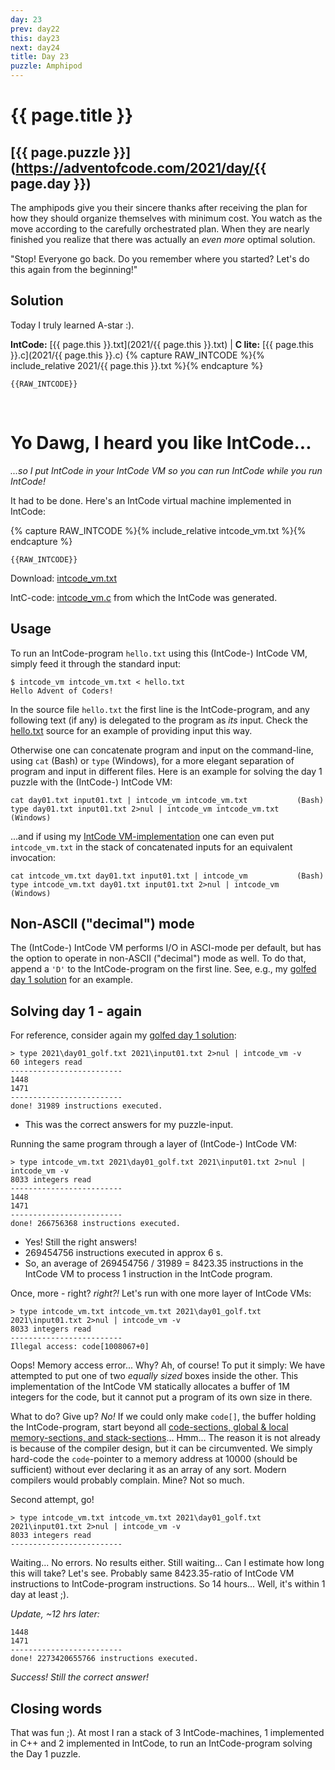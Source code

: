 ```yaml
---
day: 23
prev: day22
this: day23
next: day24
title: Day 23
puzzle: Amphipod
---
```

# {{ page.title }}

## [{{ page.puzzle }}](https://adventofcode.com/2021/day/{{ page.day }})

The amphipods give you their sincere thanks after receiving the plan for how they should organize themselves with minimum cost. You watch as the move according to the carefully orchestrated plan. When they are nearly finished you realize that there was actually an *even more* optimal solution.

"Stop! Everyone go back. Do you remember where you started? Let's do this again from the beginning!"

## Solution

Today I truly learned A-star :).

**IntCode:** [{{ page.this }}.txt](2021/{{ page.this }}.txt) &#124; **C lite:** [{{ page.this }}.c](2021/{{ page.this }}.c)
{% capture RAW_INTCODE %}{% include_relative 2021/{{ page.this }}.txt %}{% endcapture %}

```
{{RAW_INTCODE}}
```

&nbsp;

# Yo Dawg, I heard you like IntCode...

*...so I put IntCode in your IntCode VM so you can run IntCode while you run IntCode!*

It had to be done. Here's an IntCode virtual machine implemented in IntCode:

{% capture RAW_INTCODE %}{% include_relative intcode_vm.txt %}{% endcapture %}

```
{{RAW_INTCODE}}
```
Download: [intcode_vm.txt](intcode_vm.txt)

IntC-code: [intcode_vm.c](https://github.com/relativisticturtle/intcode-adventure-2021/blob/main/intcode_vm.c) from which the IntCode was generated.

## Usage

To run an IntCode-program `hello.txt` using this (IntCode-) IntCode VM, simply feed it through the standard input:

```
$ intcode_vm intcode_vm.txt < hello.txt
Hello Advent of Coders!
```

In the source file `hello.txt` the first line is the IntCode-program, and any following text (if any) is delegated to the program as *its* input. Check the [hello.txt](hello.txt) source for an example of providing input this way.

Otherwise one can concatenate program and input on the command-line, using `cat` (Bash) or `type` (Windows), for a more elegant separation of program and input in different files. Here is an example for solving the day 1 puzzle with the (IntCode-) IntCode VM:

```
cat day01.txt input01.txt | intcode_vm intcode_vm.txt           (Bash)
type day01.txt input01.txt 2>nul | intcode_vm intcode_vm.txt    (Windows)
```

...and if using my [IntCode VM-implementation](https://github.com/relativisticturtle/intcode-adventure-2021/blob/main/intcode_vm.cpp) one can even put `intcode_vm.txt` in the stack of concatenated inputs for an equivalent invocation:

```
cat intcode_vm.txt day01.txt input01.txt | intcode_vm           (Bash)
type intcode_vm.txt day01.txt input01.txt 2>nul | intcode_vm    (Windows)
```


## Non-ASCII ("decimal") mode
The (IntCode-) IntCode VM performs I/O in ASCI-mode per default, but has the option to operate in non-ASCII ("decimal") mode as well. To do that, append a `'D'` to the IntCode-program on the first line. See, e.g., my [golfed day 1 solution](2021/day01_golf.txt) for an example.

## Solving day 1 - again
For reference, consider again my [golfed day 1 solution](2021/day01_golf.txt):

```
> type 2021\day01_golf.txt 2021\input01.txt 2>nul | intcode_vm -v                
60 integers read
-------------------------
1448
1471
-------------------------
done! 31989 instructions executed.
```

- This was the correct answers for my puzzle-input.

Running the same program through a layer of (IntCode-) IntCode VM:

```
> type intcode_vm.txt 2021\day01_golf.txt 2021\input01.txt 2>nul | intcode_vm -v
8033 integers read
-------------------------
1448
1471
-------------------------
done! 266756368 instructions executed.
```

- Yes! Still the right answers!
- 269454756 instructions executed in approx 6 s.
- So, an average of 269454756 / 31989 = 8423.35 instructions in the IntCode VM to process 1 instruction in the IntCode program.


Once, more - right? *right?!* Let's run with one more layer of IntCode VMs:

```
> type intcode_vm.txt intcode_vm.txt 2021\day01_golf.txt 2021\input01.txt 2>nul | intcode_vm -v
8033 integers read
-------------------------
Illegal access: code[1008067+0]
```

Oops! Memory access error... Why? Ah, of course! To put it simply: We have attempted to put one of two *equally sized* boxes inside the other. This implementation of the IntCode VM statically allocates a buffer of 1M integers for the code, but it cannot put a program of its own size in there.

What to do? Give up? *No!* If we could only make `code[]`, the buffer holding the IntCode-program, start beyond all [code-sections, global & local memory-sections, and stack-sections](day11.md)... Hmm... The reason it is not already is because of the compiler design, but it can be circumvented. We simply hard-code the `code`-pointer to a memory address at 10000 (should be sufficient) without ever declaring it as an array of any sort. Modern compilers would probably complain. Mine? Not so much.

Second attempt, go!

```
> type intcode_vm.txt intcode_vm.txt 2021\day01_golf.txt 2021\input01.txt 2>nul | intcode_vm -v
8033 integers read
-------------------------
```

Waiting... No errors. No results either. Still waiting... Can I estimate how long this will take? Let's see. Probably same 8423.35-ratio of IntCode VM instructions to IntCode-program instructions. So 14 hours... Well, it's within 1 day at least ;).

*Update, ~12 hrs later:*

```
1448
1471
-------------------------
done! 2273420655766 instructions executed.
```

*Success! Still the correct answer!*

## Closing words
That was fun ;). At most I ran a stack of 3 IntCode-machines, 1 implemented in C++ and 2 implemented in IntCode, to run an IntCode-program solving the Day 1 puzzle.